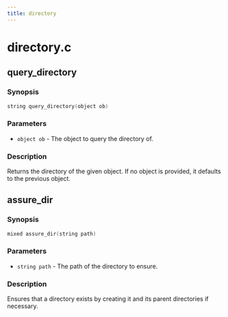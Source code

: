 ```yaml
---
title: directory
---
```

# directory.c

## query_directory

### Synopsis

```c
string query_directory(object ob)
```

### Parameters

* `object ob` - The object to query the directory of.

### Description

Returns the directory of the given object. If no object is
provided, it defaults to the previous object.

## assure_dir

### Synopsis

```c
mixed assure_dir(string path)
```

### Parameters

* `string path` - The path of the directory to ensure.

### Description

Ensures that a directory exists by creating it and its parent
directories if necessary.

